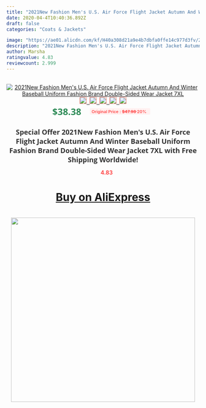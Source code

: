 ```yaml
---
title: "2021New Fashion Men's U.S. Air Force Flight Jacket Autumn And Winter Baseball Uniform Fashion Brand Double-Sided Wear Jacket 7XL"
date: 2020-04-4T10:40:36.892Z
draft: false
categories: "Coats & Jackets"

image: "https://ae01.alicdn.com/kf/H40a308d21a9e4b7dbfa0ffe14c977d3fv/2021New-Fashion-Men-s-U-S-Air-Force-Flight-Jacket-Autumn-And-Winter-Baseball-Uniform-Fashion.jpg"
description: "2021New Fashion Men's U.S. Air Force Flight Jacket Autumn And Winter Baseball Uniform Fashion Brand Double-Sided Wear Jacket 7XL"
author: Marsha
ratingvalue: 4.83
reviewcount: 2.999
---
```

<br>
<div style="text-align: center;">
<a href="https://s.click.aliexpress.com/e/_AYqqmt" target="_blank" rel="nofollow noopener noreferrer"><img alt="2021New Fashion Men's U.S. Air Force Flight Jacket Autumn And Winter Baseball Uniform Fashion Brand Double-Sided Wear Jacket 7XL" class="magnifier-image" src="https://ae01.alicdn.com/kf/H40a308d21a9e4b7dbfa0ffe14c977d3fv/2021New-Fashion-Men-s-U-S-Air-Force-Flight-Jacket-Autumn-And-Winter-Baseball-Uniform-Fashion.jpg_640x640.jpg">
<br>
<img style="border:1px solid salmon" src="https://ae01.alicdn.com/kf/H40a308d21a9e4b7dbfa0ffe14c977d3fv/2021New-Fashion-Men-s-U-S-Air-Force-Flight-Jacket-Autumn-And-Winter-Baseball-Uniform-Fashion.jpg_120x120.jpg">&nbsp;&nbsp;<img style="border:1px solid salmon" src="https://ae01.alicdn.com/kf/Hd730b6ec2a874f5eb1eb02bb2a38e7c2I/2021New-Fashion-Men-s-U-S-Air-Force-Flight-Jacket-Autumn-And-Winter-Baseball-Uniform-Fashion.jpg_120x120.jpg">&nbsp;&nbsp;<img style="border:1px solid salmon" src="https://ae01.alicdn.com/kf/H2a7c81c5568a4360a2ce6b9c7b210c81j/2021New-Fashion-Men-s-U-S-Air-Force-Flight-Jacket-Autumn-And-Winter-Baseball-Uniform-Fashion.jpg_120x120.jpg">&nbsp;&nbsp;<img style="border:1px solid salmon" src="https://ae01.alicdn.com/kf/H6494eb287c7b4479bbf53fbd9203ceb3G/2021New-Fashion-Men-s-U-S-Air-Force-Flight-Jacket-Autumn-And-Winter-Baseball-Uniform-Fashion.jpg_120x120.jpg">&nbsp;&nbsp;<img style="border:1px solid salmon" src="https://ae01.alicdn.com/kf/Hc554bbab575d4ce58e03786aa6c58536b/2021New-Fashion-Men-s-U-S-Air-Force-Flight-Jacket-Autumn-And-Winter-Baseball-Uniform-Fashion.jpg_120x120.jpg"></a></div><br0>
<div style="text-align: center;"><span style="background-color: white; border: 0px; box-sizing: border-box; color: seagreen; display: inline-block; font-family: &quot;open sans&quot; , &quot;arial&quot; , &quot;helvetica&quot; , sans-serif , &quot;heiti&quot;; font-size: 24px; font-stretch: inherit; font-weight: 700; line-height: inherit; margin: 0px 10px 0px 0px; padding: 0px; vertical-align: middle;">$38.38 </span>
<span style="background: rgb(255 , 241 , 241); border-radius: 3px; border: 0px; box-sizing: border-box; color: #ff4747; display: inline-block; font-family: inherit; font-size: 12px; font-stretch: inherit; font-style: inherit; font-variant: inherit; font-weight: 600; line-height: inherit; margin: 0px; padding: 2px 5px; transform: scale(0.9); vertical-align: middle;">Original Price : <b style="text-decoration: line-through;">$47.98 </b> 20%&nbsp;&nbsp;</span></div>
<h1 style="color: #333333; display: inline-block; font-family: &quot;open sans&quot; , &quot;arial&quot; , &quot;helvetica&quot; , sans-serif , &quot;heiti&quot;; font-size: 18px; font-stretch: inherit; font-weight: 700; text-align: center;">Special Offer 2021New Fashion Men's U.S. Air Force Flight Jacket Autumn And Winter Baseball Uniform Fashion Brand Double-Sided Wear Jacket 7XL with Free Shipping Worldwide!</h1>
<div style="color: #ff4747; text-align: center;">
<img src="https://4.bp.blogspot.com/-M0ZcTcb-5uY/XleCXlxnR4I/AAAAAAAAAEc/OrjgMkXV1oMQFaCRZj5HQwOCBcu3w1FegCPcBGAYYCw/s1600/star.png" style="height: 15px;">&nbsp;<b>4.83</b></div>
<div class="button_cont" align="center"><a class="buynow_a" href="https://s.click.aliexpress.com/e/_AYqqmt" target="_blank" rel="nofollow noopener noreferrer"><H1>Buy on AliExpress</H1></a></div><br>
<div class="separator" style="clear: both; text-align: center;">
<img src="https://lh3.googleusercontent.com/-pTy5HemUv9M/XlePHvY0dAI/AAAAAAAAAE4/0nX5iRUoIWY8eMW9Dpxeirr157OZliDIgCLcBGAsYHQ/s1600/badge.gif" width="480">
</div>
